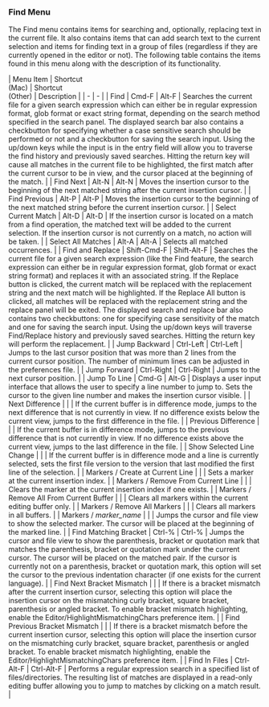 ### Find Menu

The Find menu contains items for searching and, optionally, replacing text in the current file.  It also contains items that can add search text to the current selection and items for finding text in a group of files (regardless if they are currently opened in the editor or not).  The following table contains the items found in this menu along with the description of its functionality.

| Menu Item | Shortcut<br>(Mac) | Shortcut<br>(Other) | Description |
| - | - |
| Find | Cmd-F | Alt-F | Searches the current file for a given search expression which can either be in regular expression format, glob format or exact string format, depending on the search method specified in the search panel.  The displayed search bar also contains a checkbutton for specifying whether a case sensitive search should be performed or not and a checkbutton for saving the search input.  Using the up/down keys while the input is in the entry field will allow you to traverse the find history and previously saved searches.  Hitting the return key will cause all matches in the current file to be highlighted, the first match after the current cursor to be in view, and the cursor placed at the  beginning of the match. |
| Find Next | Alt-N | Alt-N | Moves the insertion cursor to the beginning of the next matched string after the current insertion cursor. |
| Find Previous | Alt-P | Alt-P | Moves the insertion cursor to the beginning of the next matched string before the current insertion cursor. |
| Select Current Match | Alt-D | Alt-D | If the insertion cursor is located on a match from a find operation, the matched text will be added to the current selection. If the insertion cursor is not currently on a match, no action will be taken. |
| Select All Matches | Alt-A | Alt-A | Selects all matched occurrences. |
| Find and Replace | Shift-Cmd-F | Shift-Alt-F | Searches the current file for a given search expression (like the Find feature, the search expression can either be in regular expression format, glob format or exact string format) and replaces it with an associated string.  If the Replace button is clicked, the current match will be replaced with the replacement string and the next match will be highlighted.  If the Replace All button is clicked, all matches will be replaced with the replacement string and the replace panel will be exited.  The displayed search and replace bar also contains two checkbuttons:  one for specifying case sensitivity of the match and one for saving the search input.  Using the up/down keys will traverse Find/Replace history and previously saved searches.  Hitting the return key will perform the replacement. |
| Jump Backward | Ctrl-Left | Ctrl-Left | Jumps to the last cursor position that was more than 2 lines from the current cursor position.  The number of minimum lines can be adjusted in the preferences file. |
| Jump Forward | Ctrl-Right | Ctrl-Right | Jumps to the next cursor position. |
| Jump To Line | Cmd-G | Alt-G | Displays a user input interface that allows the user to specify a line number to jump to.  Sets the cursor to the given line number and makes the insertion cursor visible. |
| Next Difference | | | If the current buffer is in difference mode, jumps to the next difference that is not currently in view.  If no difference exists below the current view, jumps to the first difference in the file. |
| Previous Difference | | | If the current buffer is in difference mode, jumps to the previous difference that is not currently in view.  If no difference exists above the current view, jumps to the last difference in the file. |
| Show Selected Line Change | | | If the current buffer is in difference mode and a line is currently selected, sets the first file version to the version that last modified the first line of the selection. |
| Markers / Create at Current Line | | | Sets a marker at the current insertion index. |
| Markers / Remove From Current Line | | | Clears the marker at the current insertion index if one exists. |
| Markers / Remove All From Current Buffer | | | Clears all markers within the current editing buffer only. |
| Markers / Remove All Markers | | | Clears all markers in all buffers. |
| Markers / _marker\_name_ | | | Jumps the cursor and file view to show the selected marker.  The cursor will be placed at the beginning of the marked line. |
| Find Matching Bracket | Ctrl-% | Ctrl-% | Jumps the cursor and file view to show the parenthesis, bracket or quotation mark that matches the parenthesis, bracket or quotation mark under the current cursor.  The cursor will be placed on the matched pair.  If the cursor is currently not on a parenthesis, bracket or quotation mark, this option will set the cursor to the previous indentation character (if one exists for the current language). |
| Find Next Bracket Mismatch | | | If there is a bracket mismatch after the current insertion cursor, selecting this option will place the insertion cursor on the mismatching curly bracket, square bracket, parenthesis or angled bracket. To enable bracket mismatch highlighting, enable the Editor/HighlightMismatchingChars preference item. |
| Find Previous Bracket Mismatch | | | If there is a bracket mismatch before the current insertion cursor, selecting this option will place the insertion cursor on the mismatching curly bracket, square bracket, parenthesis or angled bracket. To enable bracket mismatch highlighting, enable the Editor/HighlightMismatchingChars preference item. |
| Find In Files | Ctrl-Alt-F | Ctrl-Alt-F | Performs a regular expression search in a specified list of files/directories. The resulting list of matches are displayed in a read-only editing buffer allowing you to jump to matches by clicking on a match result. |